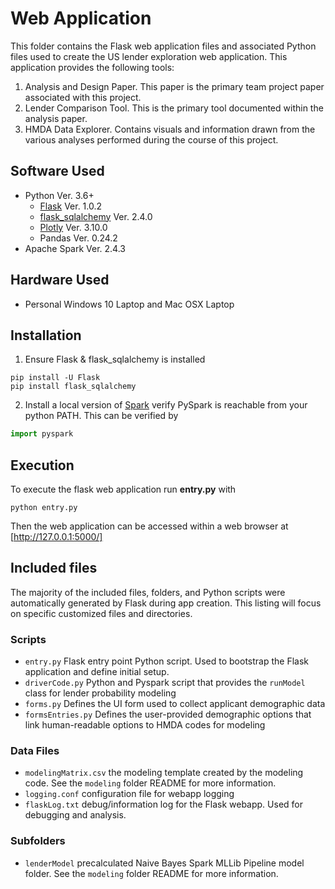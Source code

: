 # Web Application

This folder contains the Flask web application files and associated Python files used to create the US lender exploration web application. This application provides the following tools:

1. Analysis and Design Paper. This paper is the primary team project paper associated with this project.
2. Lender Comparison Tool. This is the primary tool documented within the analysis paper.
3. HMDA Data Explorer. Contains visuals and information drawn from the various analyses performed during the course of this project.

## Software Used

* Python Ver. 3.6+
	* [Flask]( https://palletsprojects.com/p/flask/ ) Ver. 1.0.2
	* [flask_sqlalchemy]( https://flask-sqlalchemy.palletsprojects.com/en/2.x/ ) Ver. 2.4.0
	* [Plotly]( https://plot.ly/ ) Ver. 3.10.0
	* Pandas Ver. 0.24.2
* Apache Spark Ver. 2.4.3

## Hardware Used

* Personal Windows 10 Laptop and Mac OSX Laptop


## Installation

1. Ensure Flask & flask_sqlalchemy is installed
```shell
pip install -U Flask
pip install flask_sqlalchemy
```

2. Install a local version of [Spark]( https://spark.apache.org/downloads.html ) verify PySpark is reachable from your python PATH. This can be verified by 
```python
import pyspark
```

## Execution
To execute the flask web application run **entry.py** with
```shell
python entry.py
```
Then the web application can be accessed within a web browser at [http://127.0.0.1:5000/]

## Included files
The majority of the included files, folders, and Python scripts were automatically generated by Flask during app creation. This listing will focus on specific customized files and directories.

### Scripts

* `entry.py` Flask entry point Python script. Used to bootstrap the Flask application and define initial setup.
* `driverCode.py` Python and Pyspark script that provides the `runModel` class for lender probability modeling
* `forms.py` Defines the UI form used to collect applicant demographic data
* `formsEntries.py` Defines the user-provided demographic options that link human-readable options to HMDA codes for modeling

### Data Files

* `modelingMatrix.csv` the modeling template created by the modeling code. See the `modeling` folder README for more information.
* `logging.conf` configuration file for webapp logging
* `flaskLog.txt` debug/information log for the Flask webapp. Used for debugging and analysis.

### Subfolders

* `lenderModel` precalculated Naive Bayes Spark MLLib Pipeline model folder. See the `modeling` folder README for more information.







